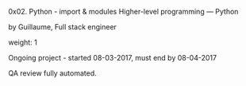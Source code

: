 0x02. Python - import & modules
 Higher-level programming ― Python

 by Guillaume, Full stack engineer

 weight: 1

 Ongoing project - started 08-03-2017, must end by 08-04-2017

 QA review fully automated.
